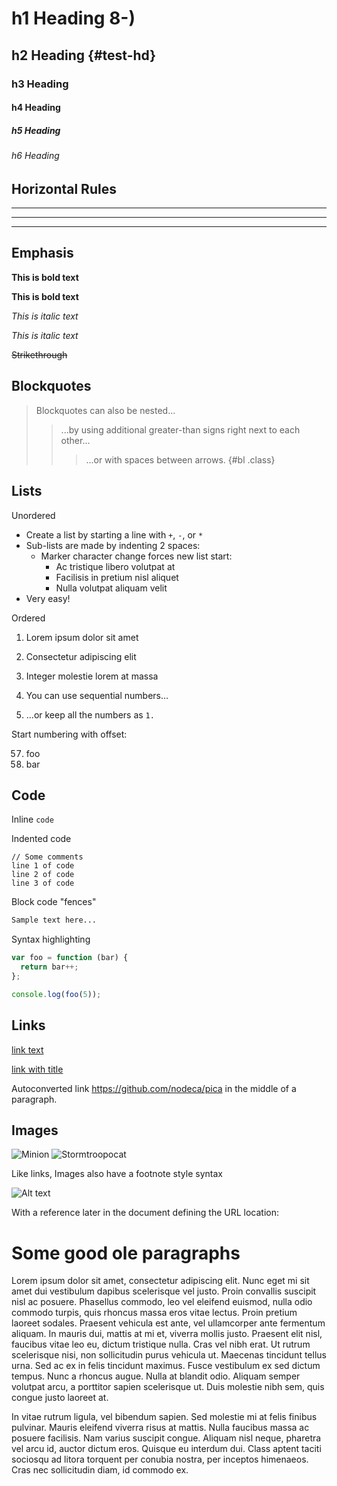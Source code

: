 # h1 Heading 8-)
## h2 Heading {#test-hd}
### h3 Heading
#### h4 Heading
##### h5 Heading
###### h6 Heading


## Horizontal Rules

___

---

***

## Emphasis

**This is bold text**

__This is bold text__

*This is italic text*

_This is italic text_

~~Strikethrough~~

## Blockquotes

> Blockquotes can also be nested...
>> ...by using additional greater-than signs right next to each other...
> > > ...or with spaces between arrows.
{#bl .class}

## Lists

Unordered

+ Create a list by starting a line with `+`, `-`, or `*`
+ Sub-lists are made by indenting 2 spaces:
  - Marker character change forces new list start:
    * Ac tristique libero volutpat at
    + Facilisis in pretium nisl aliquet
    - Nulla volutpat aliquam velit
+ Very easy!

Ordered

1. Lorem ipsum dolor sit amet
2. Consectetur adipiscing elit
3. Integer molestie lorem at massa


1. You can use sequential numbers...
1. ...or keep all the numbers as `1.`

Start numbering with offset:

57. foo
1. bar


## Code

Inline `code`

Indented code

    // Some comments
    line 1 of code
    line 2 of code
    line 3 of code


Block code "fences"

``` markdown
Sample text here...
```

Syntax highlighting

``` js
var foo = function (bar) {
  return bar++;
};

console.log(foo(5));
```

## Links

[link text](http://dev.nodeca.com)

[link with title](http://nodeca.github.io/pica/demo/ "title text!")

Autoconverted link https://github.com/nodeca/pica in the middle of a paragraph.


## Images

![Minion](https://octodex.github.com/images/minion.png)
![Stormtroopocat](https://octodex.github.com/images/stormtroopocat.jpg "The Stormtroopocat")

Like links, Images also have a footnote style syntax

![Alt text][id]

With a reference later in the document defining the URL location:

[id]: https://octodex.github.com/images/dojocat.jpg  "The Dojocat"

# Some good ole paragraphs

 Lorem ipsum dolor sit amet, consectetur adipiscing elit. Nunc eget mi sit amet
 dui vestibulum dapibus scelerisque vel justo. Proin convallis suscipit nisl ac
 posuere. Phasellus commodo, leo vel eleifend euismod, nulla odio commodo
 turpis, quis rhoncus massa eros vitae lectus. Proin pretium laoreet sodales.
 Praesent vehicula est ante, vel ullamcorper ante fermentum aliquam. In mauris
 dui, mattis at mi et, viverra mollis justo. Praesent elit nisl, faucibus vitae
 leo eu, dictum tristique nulla. Cras vel nibh erat. Ut rutrum scelerisque nisi,
 non sollicitudin purus vehicula ut. Maecenas tincidunt tellus urna. Sed ac ex
 in felis tincidunt maximus. Fusce vestibulum ex sed dictum tempus. Nunc a
 rhoncus augue. Nulla at blandit odio. Aliquam semper volutpat arcu, a porttitor
 sapien scelerisque ut. Duis molestie nibh sem, quis congue justo laoreet at.

In vitae rutrum ligula, vel bibendum sapien. Sed molestie mi at felis finibus pulvinar. Mauris eleifend viverra risus at mattis. Nulla faucibus massa ac posuere facilisis. Nam varius suscipit congue. Aliquam nisl neque, pharetra vel arcu id, auctor dictum eros. Quisque eu interdum dui. Class aptent taciti sociosqu ad litora torquent per conubia nostra, per inceptos himenaeos. Cras nec sollicitudin diam, id commodo ex. 
